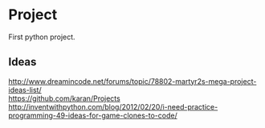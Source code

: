 [comment]: <> (This is a comment, it will not be included)
[comment]: <> (New line by adding 2 spaces at end of line)



# Project
First python project. 


## Ideas
http://www.dreamincode.net/forums/topic/78802-martyr2s-mega-project-ideas-list/  
https://github.com/karan/Projects  
http://inventwithpython.com/blog/2012/02/20/i-need-practice-programming-49-ideas-for-game-clones-to-code/  


